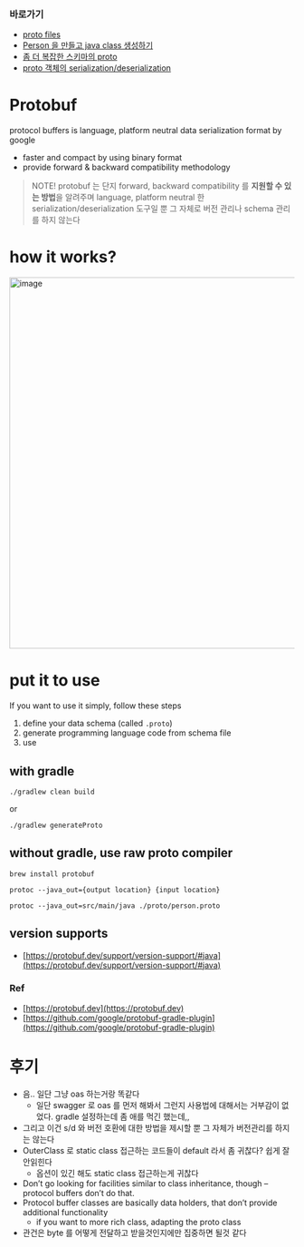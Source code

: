 ### 바로가기

- [proto files](https://github.com/my-research/protobuf/tree/master/src/main/proto)
- [Person 을 만들고 java class 생성하기](https://github.com/my-research/protobuf/blob/master/src/test/java/com/github/dhslrl321/app/step1/PersonTest.java)
- [좀 더 복잡한 스키마의 proto](https://github.com/my-research/protobuf/blob/master/src/test/java/com/github/dhslrl321/app/step2/AddressBookTest.java)
- [proto 객체의 serialization/deserialization](https://github.com/my-research/protobuf/blob/master/src/test/java/com/github/dhslrl321/app/step3/Byte_SerializeTest.java)

# Protobuf

protocol buffers is language, platform neutral data serialization format by google

- faster and compact by using binary format
- provide forward & backward compatibility methodology

> NOTE! protobuf 는 단지 forward, backward compatibility 를 **지원할 수 있는 방법**을 알려주며 language, platform neutral 한 serialization/deserialization 도구일 뿐 그 자체로 버전 관리나 schema 관리를 하지 않는다

# how it works?

<img width="655" alt="image" src="https://github.com/my-research/protobuf/assets/48385288/f4a50f1e-7ed6-4969-a25c-ec42aac990a7">

# put it to use

If you want to use it simply, follow these steps

1. define your data schema (called `.proto`)
2. generate programming language code from schema file
3. use

## with gradle

```shell
./gradlew clean build
```

or

```shell
./gradlew generateProto
```

## without gradle, use raw proto compiler

```shell
brew install protobuf
```

```shell
protoc --java_out={output location} {input location}

protoc --java_out=src/main/java ./proto/person.proto
```

## version supports

- [https://protobuf.dev/support/version-support/#java](https://protobuf.dev/support/version-support/#java)

### Ref

- [https://protobuf.dev](https://protobuf.dev)
- [https://github.com/google/protobuf-gradle-plugin](https://github.com/google/protobuf-gradle-plugin)

# 후기

- 음.. 일단 그냥 oas 하는거랑 똑같다
  - 일단 swagger 로 oas 를 먼저 해봐서 그런지 사용법에 대해서는 거부감이 없었다. gradle 설정하는데 좀 애를 먹긴 했는데,,
- 그리고 이건 s/d 와 버전 호환에 대한 방법을 제시할 뿐 그 자체가 버전관리를 하지는 않는다
- OuterClass 로 static class 접근하는 코드들이 default 라서 좀 귀찮다? 쉽게 잘 안읽힌다
  - 옵션이 있긴 해도 static class 접근하는게 귀찮다
- Don’t go looking for facilities similar to class inheritance, though – protocol buffers don’t do that.
- Protocol buffer classes are basically data holders, that don’t provide additional functionality
  - if you want to more rich class, adapting the proto class
- 관건은 byte 를 어떻게 전달하고 받을것인지에만 집중하면 될것 같다
